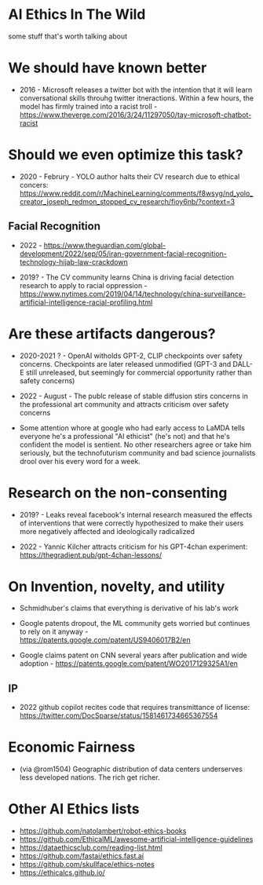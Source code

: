 # AI Ethics In The Wild

some stuff that's worth talking about


# We should have known better

* 2016 - Microsoft releases a twitter bot with the intention that it will learn conversational skills throuhg twitter itneractions. Within a few hours, the model has firmly trained into a racist troll - https://www.theverge.com/2016/3/24/11297050/tay-microsoft-chatbot-racist


# Should we even optimize this task?

* 2020 - Februry - YOLO author halts their CV research due to ethical concers: https://www.reddit.com/r/MachineLearning/comments/f8wsyg/nd_yolo_creator_joseph_redmon_stopped_cv_research/fioy6nb/?context=3

## Facial Recognition

* 2022 - https://www.theguardian.com/global-development/2022/sep/05/iran-government-facial-recognition-technology-hijab-law-crackdown

* 2019? - The CV community learns China is driving facial detection research to apply to racial oppression - https://www.nytimes.com/2019/04/14/technology/china-surveillance-artificial-intelligence-racial-profiling.html 


# Are these artifacts dangerous?

* 2020-2021 ? - OpenAI witholds GPT-2, CLIP checkpoints over safety concerns. Checkpoints are later released unmodified (GPT-3 and DALL-E still unreleased, but seemingly for commercial opportunity rather than safety concerns)

* 2022 - August - The publc release of stable diffusion stirs concerns in the professional art community and attracts criticism over safety concerns

* Some attention whore at google who had early access to LaMDA tells everyone he's a professional "AI ethicist" (he's not) and that he's confident the model is sentient. No other researchers agree or take him seriously, but the technofuturism community and bad science journalists drool over his every word for a week.


# Research on the non-consenting

* 2019? - Leaks reveal facebook's internal research measured the effects of interventions that were correctly hypothesized to make their users more negatively affected and ideologically radicalized

* 2022 - Yannic Kilcher attracts criticism for his GPT-4chan experiment: https://thegradient.pub/gpt-4chan-lessons/


# On Invention, novelty, and utility

* Schmidhuber's claims that everything is derivative of his lab's work

* Google patents dropout, the ML community gets worried but continues to rely on it anyway - https://patents.google.com/patent/US9406017B2/en
* Google claims patent on CNN several years after publication and wide adoption - https://patents.google.com/patent/WO2017129325A1/en

## IP

* 2022 github copilot recites code that requires transmittance of license: https://twitter.com/DocSparse/status/1581461734665367554

# Economic Fairness

* (via @rom1504) Geographic distribution of data centers underserves less developed nations. The rich get richer.

# Other AI Ethics lists

* https://github.com/natolambert/robot-ethics-books
* https://github.com/EthicalML/awesome-artificial-intelligence-guidelines
* https://dataethicsclub.com/reading-list.html
* https://github.com/fastai/ethics.fast.ai
* https://github.com/skullface/ethics-notes
* https://ethicalcs.github.io/
